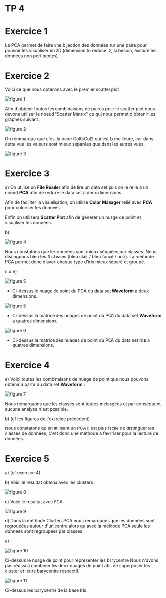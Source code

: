 # TP 4

# Exercice 1

Le PCA permet de faire une bijection des données sur une paire pour pouvoir les
visualiser en 2D (dimension to reduce: 2, si besoin, exclure les données non
pertinentes).

# Exercice 2

Voici ce que nous obtenons avec le premier scatter plot

![figure 1](Figures/Exo2SP.PNG)

Afin d'obtenir toutes les combinaisons de paires pour le scatter plot nous devons utiliser le noeud "Scatter Matrix" ce qui nous permet d'obtenir les graphes suivant :

![figure 2](Figures/MSP.PNG)

On remmarque que c'est la paire Col0:Col2 qui est la meilleure, car dans cette vue les valeurs sont mieux séparées que dans les autres vues.

![figure 3](Figures/BestView.PNG)

# Exercice 3

a) On utilise un **File Reader** afin de lire un data set puis on le relie a un noeud **PCA** afin de reduire le data set à deux dimensions

Afin de faciliter la visualisation, on utilise **Color Manager** relié avec **PCA** pour coloriser les données.

Enfin on utilisera **Scatter Plot** afin de générer un nuage de point et visualiser les données.

b)

![figure 4](Figures/PCA.PNG)

Nous constatons que les données sont mieux séparées par classes. Nous distinguons bien les 3 classes (bleu clair / bleu foncé / noir). La méthode PCA permet donc d’avoir chaque type d’iris mieux séparé et groupé.

c.d.e)

![figure 5](Figures/pca2d.PNG)
* Ci-dessus le nuage de point du PCA du data set **Waveform** a deux dimensions.

![figure 5](Figures/pca4d.PNG)
* Ci-dessus la matrice des nuages de point du PCA du data set **Waveform** a quatres dimensions.

![figure 6](Figures/pca4diris.PNG)
* Ci-dessus la matrice des nuages de point du PCA du data set **Iris** a quatres dimensions.

# Exercice 4

a) Voici toutes les combinaisons de nuage de point que nous pouvons obtenir a partir du data set **Waveform** :

![figure 7](Figures/wave.PNG)

Nous remarquons que les classes sont toutes melangées et par conséquent aucune analyse n'est possible.

b) (cf les figures de l'exercice précédent)

Nous constatons qu'en utilisant un PCA il est plus facile de distinguer les classes de données, c'est donc une méthode a favoriser pour la lecture de données.

# Exercice 5

a) (cf exercice 4)

b) Voici le resultat obtenu avec les clusters :

![figure 8](Figures/cluster1.PNG)

c) Voici le resultat avec PCA

![figure 9](Figures/clusterPCA.PNG)

d) Dans la méthode Cluster+PCA nous remarquons que les données sont regroupées autour d'un centre alors qu'avec la méthode PCA seule les données sont regroupées par classes

e)

![figure 10](Figures/barycentre.PNG)

Ci-dessus le nuage de point pour representer les barycentre
Nous n'avons pas réussi à combiner les deux nuages de point afin de superposer les cluster et leurs barycentre respectif.

![figure 11](Figures/bariris.PNG)

Ci-dessus les barycentre de la base Iris.
